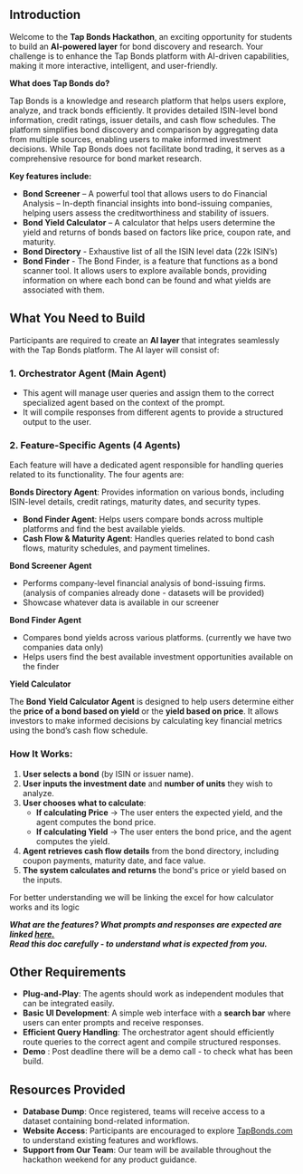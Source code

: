 ## **Introduction**

Welcome to the **Tap Bonds Hackathon**, an exciting opportunity for students to build an **AI-powered layer** for bond discovery and research. Your challenge is to enhance the Tap Bonds platform with AI-driven capabilities, making it more interactive, intelligent, and user-friendly.

**What does Tap Bonds do?**

Tap Bonds is a knowledge and research platform that helps users explore, analyze, and track bonds efficiently. It provides detailed ISIN-level bond information, credit ratings, issuer details, and cash flow schedules. The platform simplifies bond discovery and comparison by aggregating data from multiple sources, enabling users to make informed investment decisions. While Tap Bonds does not facilitate bond trading, it serves as a comprehensive resource for bond market research.

**Key features include:**

* **Bond Screener** – A powerful tool that allows users to do Financial Analysis – In-depth financial insights into bond-issuing companies, helping users assess the creditworthiness and stability of issuers.  
* **Bond Yield Calculator** – A calculator that helps users determine the yield and returns of bonds based on factors like price, coupon rate, and maturity.  
* **Bond Directory** \- Exhaustive list of all the ISIN level data (22k ISIN’s)  
* **Bond Finder** \- The Bond Finder, is a feature that functions as a bond scanner tool. It allows users to explore available bonds, providing information on where each bond can be found and what yields are associated with them.

## **What You Need to Build**

Participants are required to create an **AI layer** that integrates seamlessly with the Tap Bonds platform. The AI layer will consist of:

### **1\. Orchestrator Agent (Main Agent)**

* This agent will manage user queries and assign them to the correct specialized agent based on the context of the prompt.  
* It will compile responses from different agents to provide a structured output to the user.

### **2\. Feature-Specific Agents (4 Agents)**

Each feature will have a dedicated agent responsible for handling queries related to its functionality. The four agents are:

**Bonds Directory Agent**: Provides information on various bonds, including ISIN-level details, credit ratings, maturity dates, and security types.

* **Bond Finder Agent**: Helps users compare bonds across multiple platforms and find the best available yields.  
* **Cash Flow & Maturity Agent**: Handles queries related to bond cash flows, maturity schedules, and payment timelines.

**Bond Screener Agent**

* Performs company-level financial analysis of bond-issuing firms. (analysis of companies already done \- datasets will be provided)  
* Showcase whatever data is available in our screener

**Bond Finder Agent**

* Compares bond yields across various platforms. (currently we have two companies data only)  
* Helps users find the best available investment opportunities available on the finder

**Yield Calculator**

The **Bond Yield Calculator Agent** is designed to help users determine either the **price of a bond based on yield** or the **yield based on price**. It allows investors to make informed decisions by calculating key financial metrics using the bond’s cash flow schedule.

### **How It Works:**

1. **User selects a bond** (by ISIN or issuer name).  
2. **User inputs the investment date** and **number of units** they wish to analyze.  
3. **User chooses what to calculate**:  
   * **If calculating Price** → The user enters the expected yield, and the agent computes the bond price.  
   * **If calculating Yield** → The user enters the bond price, and the agent computes the yield.  
4. **Agent retrieves cash flow details** from the bond directory, including coupon payments, maturity date, and face value.  
5. **The system calculates and returns** the bond's price or yield based on the inputs.

For better understanding we will be linking the excel for how calculator works and its logic

***What are the features? What prompts and responses are expected are linked [here.](https://docs.google.com/document/d/1FizE6-hx7_etW1KLeVWIFB80SXuaz7b73zwS2BvTfDY/edit?usp=sharing)***  
***Read this doc carefully \- to understand what is expected from you.***

##  **Other Requirements**

* **Plug-and-Play**: The agents should work as independent modules that can be integrated easily.  
* **Basic UI Development**: A simple web interface with a **search bar** where users can enter prompts and receive responses.  
* **Efficient Query Handling**: The orchestrator agent should efficiently route queries to the correct agent and compile structured responses.  
* **Demo** : Post deadline there will be a demo call \- to check what has been build.

## **Resources Provided**

* **Database Dump**: Once registered, teams will receive access to a dataset containing bond-related information.  
* **Website Access**: Participants are encouraged to explore [TapBonds.com](https://tapbonds.com) to understand existing features and workflows.  
* **Support from Our Team**: Our team will be available throughout the hackathon weekend for any product guidance.

